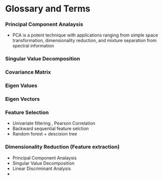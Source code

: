 # Glossary and Terms

### Principal Component Analaysis

* PCA is a potent technique with applications ranging from simple space transformation, dimensionality reduction, and mixture separation from spectral information

### Singular Value Decomposition

### Covariance Matrix

### Eigen Values

### Eigen Vectors

### Feature Selection  

*  Univariate filtering , Pearson Correlation
* Backward sequential feature selction  
* Random forest + descision tree

### Dimensionality Reduction  \(Feature extraction\)

* Principal Component Analaysis
* Singular Value Decomposition
* Linear Discriminant Analysis 
* 


